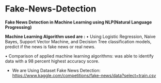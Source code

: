 # Fake-News-Detection
**Fake News Detection in Machine Learning using NLP(Natural Language Progressing)**

**Machine Learning Algorithm used are :**
•	Using Logistic Regression, Naive Bayes, Support Vector Machine, and Decision Tree classification models, predict if the news is fake news or real news.

•	Comparison of applied machine learning algorithms: was able to identify data with a 98 percent highest accuracy score.

- We are Using Dataset Fake News Detection: https://www.kaggle.com/competitions/fake-news/data?select=train.csv
